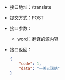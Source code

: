 * 接口地址：/translate

* 提交方式：POST

* 接口参数：

  * word：翻译的源内容

* 接口返回：

  ```json
  {
      "code": 1,
      "data": "一美元瑞纳"
  }
  ```



